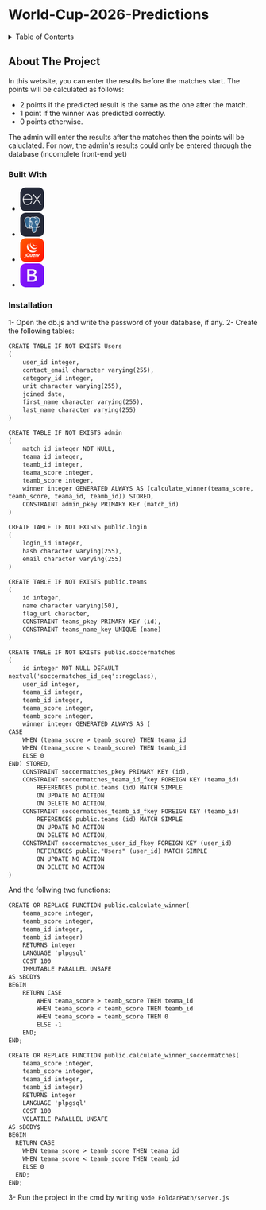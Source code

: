 # World-Cup-2026-Predictions

<!-- TABLE OF CONTENTS -->
<details>
  <summary>Table of Contents</summary>
  <ol>
    <li>
      <a href="#about-the-project">About The Project</a>
      <ul>
        <li><a href="#built-with">Built With</a></li>
      </ul>
    </li>
    <li>
      <a href="#getting-started">Getting Started</a>
      <ul>
        <li><a href="#prerequisites">Prerequisites</a></li>
        <li><a href="#installation">Installation</a></li>
      </ul>
    </li>
  </ol>
</details>



<!-- ABOUT THE PROJECT -->
## About The Project

In this website, you can enter the results before the matches start. The points will be calculated as follows: 
- 2 points if the predicted result is the same as the one after the match.
- 1 point if the winner was predicted correctly.
- 0 points otherwise.

The admin will enter the results after the matches then the points will be caluclated. For now, the admin's results could only be entered through the database (incomplete front-end yet)


### Built With


* <img src="./icons/ExpressJS-Dark.svg" width="48">
* <img src="./icons/PostgreSQL-Dark.svg" width="48">
* <img src="./icons/JQuery.svg" width="48">
* <img src="./icons/Bootstrap.svg" width="48"> 

<!-- GETTING STARTED -->
### Installation

1- Open the db.js and write the password of your database, if any.
2- Create the following tables:

```
CREATE TABLE IF NOT EXISTS Users
(
    user_id integer,
    contact_email character varying(255),
    category_id integer,
    unit character varying(255),
    joined date,
    first_name character varying(255),
    last_name character varying(255)
)
```

```
CREATE TABLE IF NOT EXISTS admin
(
    match_id integer NOT NULL,
    teama_id integer,
    teamb_id integer,
    teama_score integer,
    teamb_score integer,
    winner integer GENERATED ALWAYS AS (calculate_winner(teama_score, teamb_score, teama_id, teamb_id)) STORED,
    CONSTRAINT admin_pkey PRIMARY KEY (match_id)
)
```

```
CREATE TABLE IF NOT EXISTS public.login
(
    login_id integer,
    hash character varying(255),
    email character varying(255)
)
```

```
CREATE TABLE IF NOT EXISTS public.teams
(
    id integer,
    name character varying(50),
    flag_url character,
    CONSTRAINT teams_pkey PRIMARY KEY (id),
    CONSTRAINT teams_name_key UNIQUE (name)
)
```

```
CREATE TABLE IF NOT EXISTS public.soccermatches
(
    id integer NOT NULL DEFAULT nextval('soccermatches_id_seq'::regclass),
    user_id integer,
    teama_id integer,
    teamb_id integer,
    teama_score integer,
    teamb_score integer,
    winner integer GENERATED ALWAYS AS (
CASE
    WHEN (teama_score > teamb_score) THEN teama_id
    WHEN (teama_score < teamb_score) THEN teamb_id
    ELSE 0
END) STORED,
    CONSTRAINT soccermatches_pkey PRIMARY KEY (id),
    CONSTRAINT soccermatches_teama_id_fkey FOREIGN KEY (teama_id)
        REFERENCES public.teams (id) MATCH SIMPLE
        ON UPDATE NO ACTION
        ON DELETE NO ACTION,
    CONSTRAINT soccermatches_teamb_id_fkey FOREIGN KEY (teamb_id)
        REFERENCES public.teams (id) MATCH SIMPLE
        ON UPDATE NO ACTION
        ON DELETE NO ACTION,
    CONSTRAINT soccermatches_user_id_fkey FOREIGN KEY (user_id)
        REFERENCES public."Users" (user_id) MATCH SIMPLE
        ON UPDATE NO ACTION
        ON DELETE NO ACTION
)
```

And the follwing two functions: 

```
CREATE OR REPLACE FUNCTION public.calculate_winner(
	teama_score integer,
	teamb_score integer,
	teama_id integer,
	teamb_id integer)
    RETURNS integer
    LANGUAGE 'plpgsql'
    COST 100
    IMMUTABLE PARALLEL UNSAFE
AS $BODY$
BEGIN
    RETURN CASE
        WHEN teama_score > teamb_score THEN teama_id
        WHEN teama_score < teamb_score THEN teamb_id
        WHEN teama_score = teamb_score THEN 0
        ELSE -1
    END;
END; 
```

```
CREATE OR REPLACE FUNCTION public.calculate_winner_soccermatches(
	teama_score integer,
	teamb_score integer,
	teama_id integer,
	teamb_id integer)
    RETURNS integer
    LANGUAGE 'plpgsql'
    COST 100
    VOLATILE PARALLEL UNSAFE
AS $BODY$
BEGIN
  RETURN CASE
    WHEN teama_score > teamb_score THEN teama_id
    WHEN teama_score < teamb_score THEN teamb_id
    ELSE 0
  END;
END;
```

3- Run the project in the cmd by writing
  ```Node FoldarPath/server.js``` 


